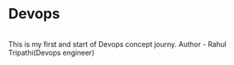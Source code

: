 # Devops
</br>
This is my first and start of Devops concept journy. 
Author - Rahul Tripathi(Devops engineer)
